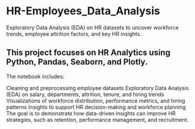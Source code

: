# HR-Employees_Data_Analysis
Exploratory Data Analysis (EDA) on HR datasets to uncover workforce trends, employee attrition factors, and key HR insights.

## This project focuses on HR Analytics using Python, Pandas, Seaborn, and Plotly.
The notebook includes:

Cleaning and preprocessing employee datasets
Exploratory Data Analysis (EDA) on salary, departments, attrition, tenure, and hiring trends
Visualizations of workforce distribution, performance metrics, and hiring patterns
Insights to support HR decision-making and workforce planning
The goal is to demonstrate how data-driven insights can improve HR strategies, such as retention, performance management, and recruitment.
